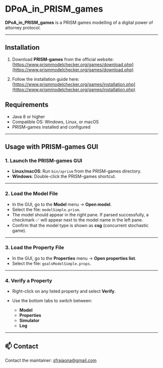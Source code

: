 # DPoA_in_PRISM_games


**DPoA_in_PRISM_games** is a PRISM games modelling of a digital power of
attorney protocol.

---

## Installation

1. Download **PRISM-games** from the official website:
   [https://www.prismmodelchecker.org/games/download.php](https://www.prismmodelchecker.org/games/download.php)

2. Follow the installation guide here:
   [https://www.prismmodelchecker.org/games/installation.php](https://www.prismmodelchecker.org/games/installation.php)

## Requirements

- Java 8 or higher
- Compatible OS: Windows, Linux, or macOS
- PRISM-games installed and configured


---

## Usage with PRISM-games GUI

### 1. Launch the PRISM-games GUI

* **Linux/macOS**: Run `bin/xprism` from the PRISM-games directory.
* **Windows**: Double-click the PRISM-games shortcut.

---

### 2. Load the Model File

* In the GUI, go to the **Model** menu → **Open model**.
* Select the file: `modelSimple.prism`.
* The model should appear in the right pane. If parsed successfully, a checkmark ✅ will appear next to the model name in the left pane.
* Confirm that the model type is shown as **csg** (concurrent stochastic game).

---

### 3. Load the Property File

* In the GUI, go to the **Properties** menu → **Open properties list**.
* Select the file: `goalsModelSimple.props`.

---

### 4. Verify a Property

* Right-click on any listed property and select **Verify**.
* Use the bottom tabs to switch between:

  * **Model**
  * **Properties**
  * **Simulator**
  * **Log**

---
## 📫 Contact
Contact the maintainer: sfrajaona@gmail.com

